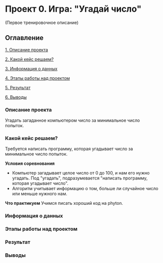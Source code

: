 # Проект 0. Игра: "Угадай число"
(Первое тренировочное описание)

## Оглавление
[1. Описание проекта](https://github.com/Glock84/rep_sf_learning/blob/main/project_0/README.md#Описание-проекта)

[2. Какой кейс решаем?](https://github.com/Glock84/rep_sf_learning/blob/main/project_0/README.md#Какой-кейс-решаем)

[3. Информация о данных](https://github.com/Glock84/rep_sf_learning/blob/main/project_0/README.md#Информация-о-данных)

[4. Этапы работы над проектом](https://github.com/Glock84/rep_sf_learning/blob/main/project_0/README.md#Этапы=работы-над-проектом)

[5. Результат](https://github.com/Glock84/rep_sf_learning/blob/main/project_0/README.md#Результат)

[6. Выводы](https://github.com/Glock84/rep_sf_learning/blob/main/project_0/README.md#Выводы)

### **Описание проекта**
Угадать загаданное компьютером число за минимальное число попыток.

### **Какой кейс решаем?**
Требуется написать программу, которая угадывает число за минимальное число попыток.

**Условия соревнования**
- Компьютер загадывает целое число от 0 до 100, и нам его нужно угадать. Под "угадать", подразумевается "написать программу, которая угадывает число".
- Алгоритм учитывает информацию о том, больше ли случайное число или меньше нужного нам.

**Что практикуем** Учимся писать хороший код на phyton.

### Информация о данных
### Этапы работы над проектом
### Результат
### Выводы